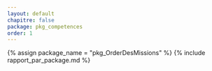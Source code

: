 ```yaml
---
layout: default
chapitre: false
package: pkg_competences
order: 1
---
```



{% assign package_name = "pkg_OrderDesMissions" %}
{% include rapport_par_package.md %}